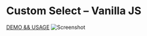 # Custom Select – Vanilla JS
[DEMO && USAGE](https://okunev-development.ru/custom-select-native/)
![Screenshot](https://okunev-development.ru/custom-select-native/images/sh.png)
